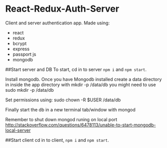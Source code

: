 # React-Redux-Auth-Server

Client and server authentication app. Made using:
- react
- redux
- bcrypt 
- express
- passport js
- mongodb

##Start server and DB
To start, cd in to server `npm i` and `npm start`.

Install mongodb.
Once you have Mongodb installed create a data directory in inside the app directory with mkdir -p /data/db you might need to use sudo mkdir -p /data/db

Set permissions using: sudo chown -R $USER /data/db

Finally start the db in a new terminal tab/window with mongod

Remember to shut down mongod runing on local port http://stackoverflow.com/questions/6478113/unable-to-start-mongodb-local-server

##Start client
cd in to client, `npm i` and `npm start`.


